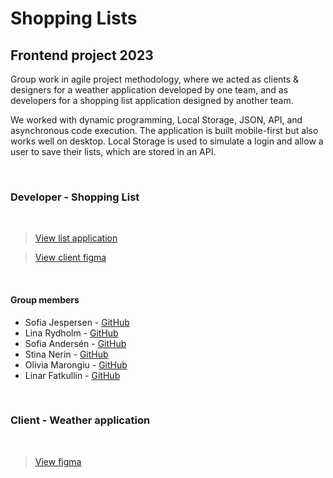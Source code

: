# Shopping Lists


## Frontend project 2023
Group work in agile project methodology, where we acted as clients & designers for a weather application developed by one team, and as developers for a shopping list application designed by another team.

We worked with dynamic programming, Local Storage, JSON, API, and asynchronous code execution. The application is built mobile-first but also works well on desktop. Local Storage is used to simulate a login and allow a user to save their lists, which are stored in an API.


<br/>

### Developer - Shopping List
<br/>

>[View list application](https://stormstina.github.io/my-lists/index.html)

>[View client figma](https://www.figma.com/file/Fx5Q08Cu7ur9vLCdJFuBRV/Grupp-A?node-id=0%3A1&t=nmtMQwu65k3cRswL-1)  

<br/>

#### Group members 

* Sofia Jespersen - [GitHub](https://github.com/sofiaje)
* Lina Rydholm - [GitHub](https://github.com/linarydholm)
* Sofia Andersén - [GitHub](https://github.com/Fiaevanna)
* Stina Nerin - [GitHub](https://github.com/stormstina)
* Olivia Marongiu - [GitHub](https://github.com/manqoloco)
* Linar Fatkullin - [GitHub](https://github.com/ezqu)

<br/>

### Client - Weather application
<br/>

>[View figma](https://www.figma.com/file/6fLEigvmoPQB0ugKSNf10X/Grupp-d?node-id=0%3A1&t=Q0UHSyiAWfiuBcUi-1)

